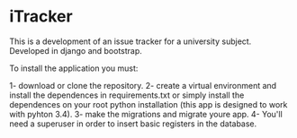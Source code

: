 # iTracker
This is a development of an issue tracker for a university subject.
Developed in django and bootstrap.

To install the application you must:

1- download or clone the repository.
2- create a virtual environment and install the dependences in requirements.txt or simply install the dependences on your root python installation (this app is designed to work with pyhton 3.4).
3- make the migrations and migrate youre app.
4- You'll need a superuser in order to insert basic registers in the database.
